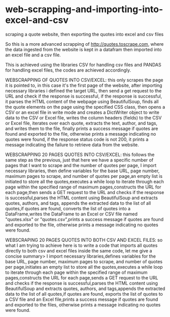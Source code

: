 # web-scrapping-and-importing-into-excel-and-csv
scraping a quote website, then exporting the quotes into excel and csv files


So this is a more advanced scrapping of http://quotes.toscrape.com, where the data ingested from the website is kept in a datafram then imported into an excel file and a csv file.

This is achieved using the libraries CSV for handling csv files and PANDAS for handling excel files, the codes are achieved accordingly.

WEBSCRAPPING OF QUOTES INTO CSV/EXCEL: this only scrapes the page it is pointed to, in this case it's the first page of the website, after importing necessary libraries i defined the target URL, then send a get request to the URL and check if the response is successful, if the response is successful, it parses the HTML content of the webpage using BeautifulSoup, finds all the quote elements on the page using the specified CSS class, then opens a CSV or an excel file in write mode and creates a DictWriter object to write data to the CSV or Excel file, writes the column headers (fields) to the CSV or Excel file, iterates over each quote, extracts the text, author, and tags, and writes them to the file, finally prints a success message if quotes are found and exported to the file, otherwise prints a message indicating no quotes were found, if the response status code is not 200, it prints a message indicating the failure to retrieve data from the website.

WEBSCRAPPING 20 PAGES QUOTES INTO CSV/EXCEL: this follows the same step as the previous, just that here we have a specific number of pages that I want to scrape and the number of quotes per page, I import necessary libraries, then define variables for the base URL, page number, maximum pages to scrape, and number of quotes per page,an empty list is initiated to store all the quotes,executes a while loop to iterate through each page within the specified range of maximum pages,constructs the URL for each page,then sends a GET request to the URL and checks if the response is successful,parses the HTML content using BeautifulSoup and extracts quotes, authors, and tags, appends the extracted data to the list of all quotes,if quotes are found, converts the list of quotes into a DataFrame,writes the DataFrame to an Excel or CSV file named "quotes.xlsx" or "quotes.csv",prints a success message if quotes are found and exported to the file, otherwise prints a message indicating no quotes were found.

WEBSCRAPING 20 PAGES QUOTES INTO BOTH CSV AND EXCEL FILES: so what I am trying to achieve here is to write a code that imports all quotes directly to both csv and excel files inside the same code, let me give a concise summary> I import necessary libraries,defines variables for the base URL, page number, maximum pages to scrape, and number of quotes per page,initiates an empty list to store all the quotes,executes a while loop to iterate through each page within the specified range of maximum pages,constructs the URL for each page,sends a GET request to the URL and checks if the response is successful,parses the HTML content using BeautifulSoup and extracts quotes, authors, and tags,appends the extracted data to the list of all quotes,if quotes are found, exports the list of quotes to a CSV file and an Excel file,prints a success message if quotes are found and exported to the files, otherwise prints a message indicating no quotes were found.
